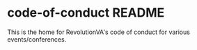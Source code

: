 # code-of-conduct README

This is the home for RevolutionVA's code of conduct for various events/conferences.